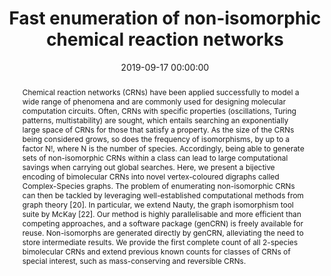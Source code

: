 ---
title: "Fast enumeration of non-isomorphic chemical reaction networks"
subtitle: ""
summary: ""
authors: 
- Spaccasassi C
- Yordanov B
- Phillips A
- Dalchau N


tags: []
categories: [Dynamical Systems]
date: 2019-09-17 00:00:00
publishDate: 2019-09-17 00:00:00
featured: false
draft: false
publication: 'Computational Methods in Systems Biology (CMSB)'
publication_types: ["1"]
doi: 'https://doi.org/10.1007/978-3-030-31304-3_12'
links:
- icon: github
  icon_pack: fab
  name: Github
  url: https://github.com/CSpaccasassi/genCRN

abstract: Chemical reaction networks (CRNs) have been applied successfully to model a wide range of phenomena and are commonly used for designing molecular computation circuits. Often, CRNs with specific properties (oscillations, Turing patterns, multistability) are sought, which entails searching an exponentially large space of CRNs for those that satisfy a property. As the size of the CRNs being considered grows, so does the frequency of isomorphisms, by up to a factor N!, where N is the number of species. Accordingly, being able to generate sets of non-isomorphic CRNs within a class can lead to large computational savings when carrying out global searches. Here, we present a bijective encoding of bimolecular CRNs into novel vertex-coloured digraphs called Complex-Species graphs. The problem of enumerating non-isomorphic CRNs can then be tackled by leveraging well-established computational methods from graph theory &#91;20&#93;. In particular, we extend Nauty, the graph isomorphism tool suite by McKay &#91;22&#93;. Our method is highly parallelisable and more efficient than competing approaches, and a software package (genCRN) is freely available for reuse. Non-isomorphs are generated directly by genCRN, alleviating the need to store intermediate results. We provide the first complete count of all 2-species bimolecular CRNs and extend previous known counts for classes of CRNs of special interest, such as mass-conserving and reversible CRNs.

projects: []
---